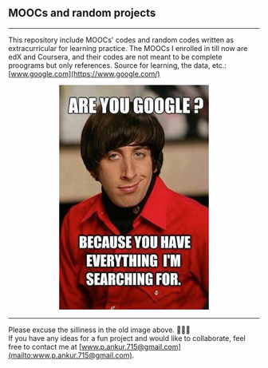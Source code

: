 ## MOOCs and random projects 
---
This repository include MOOCs' codes and random codes written as extracurricular for learning practice. The MOOCs I enrolled in till now are edX and Coursera, and their codes are not meant to be complete proograms but only references. Source for learning, the data, etc.: [www.google.com](https://www.google.com/)  
<p align="center">
  <img width="300" height="450" src="https://github.com/ankur715/extracurricular/blob/master/google-pic.jpeg"> 
</p>

---
Please excuse the silliness in the old image above. :see_no_evil::hear_no_evil::speak_no_evil:  
If you have any ideas for a fun project and would like to collaborate, feel free to contact me at [www.p.ankur.715@gmail.com](mailto:www.p.ankur.715@gmail.com).

